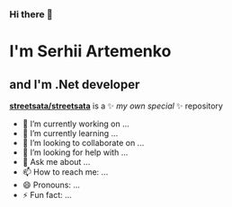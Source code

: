 ### Hi there 👋
# I'm Serhii Artemenko
## and I'm .Net developer


**[streetsata/streetsata](https://github.com/streetsata)** is a ✨ _my own special_ ✨ repository

- 🔭 I’m currently working on ...
- 🌱 I’m currently learning ...
- 👯 I’m looking to collaborate on ...
- 🤔 I’m looking for help with ...
- 💬 Ask me about ... 
- 📫 How to reach me: ...
- 😄 Pronouns: ...
- ⚡ Fun fact: ...
